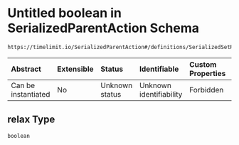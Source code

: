 # Untitled boolean in SerializedParentAction Schema

```txt
https://timelimit.io/SerializedParentAction#/definitions/SerializedSetRelaxPrimaryDeviceAction/properties/relax
```



| Abstract            | Extensible | Status         | Identifiable            | Custom Properties | Additional Properties | Access Restrictions | Defined In                                                                                       |
| :------------------ | :--------- | :------------- | :---------------------- | :---------------- | :-------------------- | :------------------ | :----------------------------------------------------------------------------------------------- |
| Can be instantiated | No         | Unknown status | Unknown identifiability | Forbidden         | Allowed               | none                | [SerializedParentAction.schema.json*](SerializedParentAction.schema.json "open original schema") |

## relax Type

`boolean`
